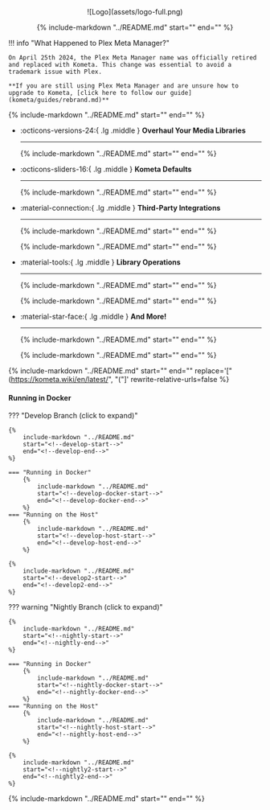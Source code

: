 <style>
.md-content h1, .md-content__button {
    display: none;
}
</style>

<center>
![Logo](assets/logo-full.png)

{%
    include-markdown "../README.md"
    start="<!--shield-start-->"
    end="<!--shield-end-->"
%}
</center>

!!! info "What Happened to Plex Meta Manager?"

    On April 25th 2024, the Plex Meta Manager name was officially retired and replaced with Kometa. This change was essential to avoid a trademark issue with Plex.

    **If you are still using Plex Meta Manager and are unsure how to upgrade to Kometa, [click here to follow our guide](kometa/guides/rebrand.md)**

{%
    include-markdown "../README.md"
    start="<!--intro-start-->"
    end="<!--intro-end-->"
%}

<div class="grid cards" markdown>

-   :octicons-versions-24:{ .lg .middle } __Overhaul Your Media Libraries__

    ---

    {%
        include-markdown "../README.md"
        start="<!--card1-start-->"
        end="<!--card1-end-->"
    %}
 
-   :octicons-sliders-16:{ .lg .middle } __Kometa Defaults__

    ---

    {%
        include-markdown "../README.md"
        start="<!--card2-start-->"
        end="<!--card2-end-->"
    %}

-   :material-connection:{ .lg .middle } __Third-Party Integrations__

    ---

    {%
        include-markdown "../README.md"
        start="<!--card3-start-->"
        end="<!--card3-end-->"
    %}

    {%
        include-markdown "../README.md"
        start="<!--card4-start-->"
        end="<!--card4-end-->"
    %}

-   :material-tools:{ .lg .middle } __Library Operations__

    ---

    {%
        include-markdown "../README.md"
        start="<!--card5-start-->"
        end="<!--card5-end-->"
    %}

    {%
        include-markdown "../README.md"
        start="<!--card6-start-->"
        end="<!--card6-end-->"
    %}


-   :material-star-face:{ .lg .middle } __And More!__

    ---

    {%
        include-markdown "../README.md"
        start="<!--card7-start-->"
        end="<!--card7-end-->"
    %}

    {%
        include-markdown "../README.md"
        start="<!--card8-start-->"
        end="<!--card8-end-->"
    %}

</div>

{%
    include-markdown "../README.md"
    start="<!--started-start-->"
    end="<!--started-end-->"
    replace='["(https://kometa.wiki/en/latest/", "("]'
    rewrite-relative-urls=false
%}

#### Running in Docker

??? "Develop Branch (click to expand)"

    {%
        include-markdown "../README.md"
        start="<!--develop-start-->"
        end="<!--develop-end-->"
    %}

    === "Running in Docker"
        {%
            include-markdown "../README.md"
            start="<!--develop-docker-start-->"
            end="<!--develop-docker-end-->"
        %}
    === "Running on the Host"
        {%
            include-markdown "../README.md"
            start="<!--develop-host-start-->"
            end="<!--develop-host-end-->"
        %}
    
    {%
        include-markdown "../README.md"
        start="<!--develop2-start-->"
        end="<!--develop2-end-->"
    %}

??? warning "Nightly Branch (click to expand)"

    {%
        include-markdown "../README.md"
        start="<!--nightly-start-->"
        end="<!--nightly-end-->"
    %}

    === "Running in Docker"
        {%
            include-markdown "../README.md"
            start="<!--nightly-docker-start-->"
            end="<!--nightly-docker-end-->"
        %}
    === "Running on the Host"
        {%
            include-markdown "../README.md"
            start="<!--nightly-host-start-->"
            end="<!--nightly-host-end-->"
        %}
    
    {%
        include-markdown "../README.md"
        start="<!--nightly2-start-->"
        end="<!--nightly2-end-->"
    %}

{%
    include-markdown "../README.md"
    start="<!--outro-start-->"
    end="<!--outro-end-->"
%}